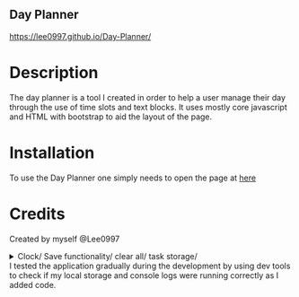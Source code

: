 ## Day Planner

https://lee0997.github.io/Day-Planner/

# Description

The day planner is a tool I created in order to help a user manage their day through the use of time slots and text blocks. It uses mostly core javascript and HTML with bootstrap to aid the layout of the page. 

# Installation

To use the Day Planner one simply needs to open the page at [here](https://lee0997.github.io/Day-Planner/) 

# Credits

Created by myself @Lee0997
<details> # Features
<summary>
Clock/ Save functionality/ clear all/ task storage/
</summary>
</details
# Tests

I tested the application gradually during the development by using dev tools to check if my local storage and console logs were running correctly as I added code.
